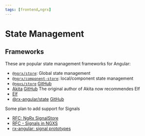 ```yaml
---
tags: [frontend,ngrx]
---
```


# State Management

## Frameworks

These are popular state management frameworks for Angular:

- [`@ngrx/store`](https://ngrx.io/guide/store): Global state management
- [`@ngrx/component-store`](https://ngrx.io/guide/component-store): local/component state management
- [`@ngxs/store`](https://www.ngxs.io) [GitHub](https://github.com/ngxs/store)
- [Akita](https://opensource.salesforce.com/akita) [GitHub](https://github.com/salesforce/akita) The original author of Akita now recommendes Elf
- [Elf](https://github.com/ngneat/elf)
- [@rx-angular/state](https://www.rx-angular.io) [GitHub](https://github.com/rx-angular/rx-angular)

Some plan to add support for Signals
- [RFC: NgRx SignalStore](https://github.com/ngrx/platform/discussions/3796)
- [RFC - Signals in NGXS](https://github.com/ngxs/store/discussions/1977)
- [rx-angular: signal prototypes](https://github.com/rx-angular/rx-angular/pull/1523)